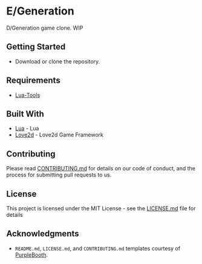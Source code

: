 # E/Generation

D/Generation game clone. WIP

## Getting Started

* Download or clone the repository.

## Requirements
* [Lua-Tools](https://github.com/skrolikowski/Lua-Tools)

## Built With

* [Lua](https://www.lua.org/) - Lua
* [Love2d](https://love2d.org/) - Love2d Game Framework

## Contributing

Please read [CONTRIBUTING.md](CONTRIBUTING.md) for details on our code of conduct, and the process for submitting pull requests to us.

## License

This project is licensed under the MIT License - see the [LICENSE.md](LICENSE.md) file for details

## Acknowledgments

* `README.md`, `LICENSE.md`, and `CONTRIBUTING.md` templates courtesy of [PurpleBooth](https://gist.github.com/PurpleBooth).